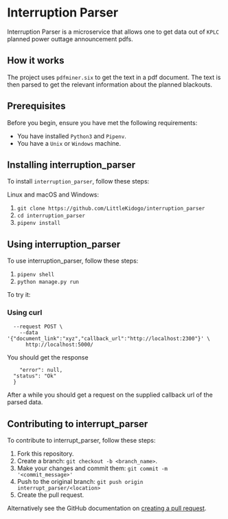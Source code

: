 # Interruption Parser

Interruption Parser is a microservice that allows one to get data out of `KPLC` planned power outtage announcement pdfs.

## How it works
The project uses `pdfminer.six` to get the text in a pdf document. The text is then parsed to get the relevant information about the planned blackouts.


## Prerequisites

Before you begin, ensure you have met the following requirements:
* You have installed `Python3` and `Pipenv`.
* You have a `Unix` or `Windows` machine.

## Installing interruption_parser

To install `interruption_parser`, follow these steps:

Linux and macOS and Windows:

1. `git clone https://github.com/LittleKidogo/interruption_parser`
2. `cd interruption_parser`
3. `pipenv install`


## Using interruption_parser

To use interruption_parser, follow these steps:

1. `pipenv shell`
2. `python manage.py run`


To try it:

### Using curl

```curl --header "Content-Type: application/json" \
  --request POST \
    --data '{"document_link":"xyz","callback_url":"http://localhost:2300"}' \
      http://localhost:5000/
```
You should get the response
```{
    "error": null,
  "status": "Ok"
  }
```

After a while you should get a request on the supplied callback url of the parsed data.

## Contributing to interrupt_parser
To contribute to interrupt_parser, follow these steps:

1. Fork this repository.
2. Create a branch: `git checkout -b <branch_name>`.
3. Make your changes and commit them: `git commit -m '<commit_message>'`
4. Push to the original branch: `git push origin interrupt_parser/<location>`
5. Create the pull request.

Alternatively see the GitHub documentation on [creating a pull request](https://help.github.com/en/github/collaborating-with-issues-and-pull-requests/creating-a-pull-request).

